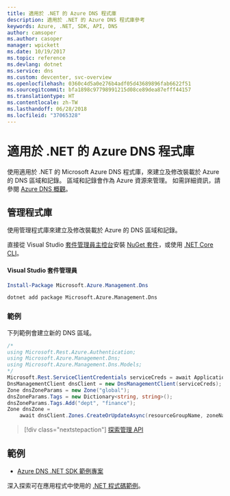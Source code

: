 ```yaml
---
title: 適用於 .NET 的 Azure DNS 程式庫
description: 適用於 .NET 的 Azure DNS 程式庫參考
keywords: Azure, .NET, SDK, API, DNS
author: camsoper
ms.author: casoper
manager: wpickett
ms.date: 10/19/2017
ms.topic: reference
ms.devlang: dotnet
ms.service: dns
ms.custom: devcenter, svc-overview
ms.openlocfilehash: 0360c4d5a0e276b4adf05d43689896fab6622f51
ms.sourcegitcommit: bfa1898c97798991215d08ce89dea87efff44157
ms.translationtype: HT
ms.contentlocale: zh-TW
ms.lasthandoff: 06/28/2018
ms.locfileid: "37065328"
---
```

# <a name="azure-dns-libraries-for-net"></a>適用於 .NET 的 Azure DNS 程式庫

使用適用於 .NET 的 Microsoft Azure DNS 程式庫，來建立及修改裝載於 Azure 的 DNS 區域和記錄。 區域和記錄會作為 Azure 資源來管理。 如需詳細資訊，請參閱 [Azure DNS 概觀](/azure/dns/dns-overview)。

## <a name="management-library"></a>管理程式庫

使用管理程式庫來建立及修改裝載於 Azure 的 DNS 區域和記錄。

直接從 Visual Studio [套件管理員主控台][PackageManager]安裝 [NuGet 套件](https://www.nuget.org/packages/Microsoft.Azure.Management.Dns)，或使用 [.NET Core CLI][DotNetCLI]。

#### <a name="visual-studio-package-manager"></a>Visual Studio 套件管理員

```powershell
Install-Package Microsoft.Azure.Management.Dns
```

```bash
dotnet add package Microsoft.Azure.Management.Dns
```

### <a name="example"></a>範例

下列範例會建立新的 DNS 區域。

```csharp
/*
using Microsoft.Rest.Azure.Authentication;
using Microsoft.Azure.Management.Dns;
using Microsoft.Azure.Management.Dns.Models;
*/
Microsoft.Rest.ServiceClientCredentials serviceCreds = await ApplicationTokenProvider.LoginSilentAsync(tenantId, clientId, secret);
DnsManagementClient dnsClient = new DnsManagementClient(serviceCreds);            
Zone dnsZoneParams = new Zone("global");
dnsZoneParams.Tags = new Dictionary<string, string>();
dnsZoneParams.Tags.Add("dept", "finance");
Zone dnsZone =
    await dnsClient.Zones.CreateOrUpdateAsync(resourceGroupName, zoneName, dnsZoneParams, null, "*");
```

> [!div class="nextstepaction"]
> [探索管理 API](/dotnet/api/overview/azure/dns/management)

## <a name="samples"></a>範例

* [Azure DNS .NET SDK 範例專案](https://www.microsoft.com/download/details.aspx?id=47268)

深入探索可在應用程式中使用的 [.NET 程式碼範例](https://azure.microsoft.com/resources/samples/?platform=dotnet)。

[PackageManager]: https://docs.microsoft.com/nuget/tools/package-manager-console
[DotNetCLI]: https://docs.microsoft.com/dotnet/core/tools/dotnet-add-package
